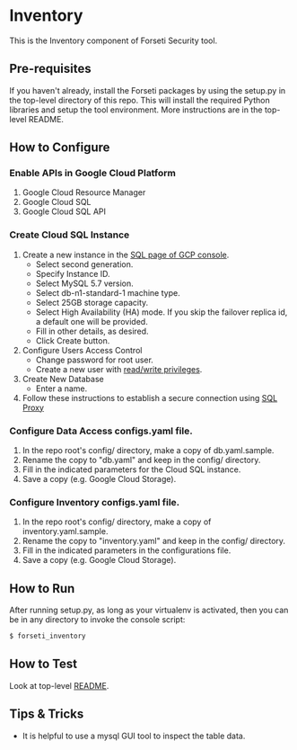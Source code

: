 # Inventory
This is the Inventory component of Forseti Security tool.

## Pre-requisites
If you haven't already, install the Forseti packages by using the setup.py in the top-level directory of this repo. This will install the required Python libraries and setup the tool environment. More instructions are in the top-level README.

## How to Configure

### Enable APIs in Google Cloud Platform
1. Google Cloud Resource Manager
2. Google Cloud SQL
3. Google Cloud SQL API

### Create Cloud SQL Instance
1. Create a new instance in the [SQL page of GCP console](https://console.cloud.google.com/sql).
    * Select second generation.
    * Specify Instance ID.
    * Select MySQL 5.7 version.
    * Select db-n1-standard-1 machine type.
    * Select 25GB storage capacity.
    * Select High Availability (HA) mode.  If you skip the failover replica id, a default one will be provided.
    * Fill in other details, as desired.
    * Click Create button.
2. Configure Users Access Control
    * Change password for root user.
    * Create a new user with [read/write privileges](https://cloud.google.com/sql/docs/mysql/users?hl=en_US#privileges).
3. Create New Database
    * Enter a name.
4. Follow these instructions to establish a secure connection using [SQL Proxy](https://cloud.google.com/sql/docs/mysql-connect-proxy#connecting_mysql_client)

### Configure Data Access configs.yaml file.
1. In the repo root's config/ directory, make a copy of db.yaml.sample.
2. Rename the copy to "db.yaml" and keep in the config/ directory.
3. Fill in the indicated parameters for the Cloud SQL instance.
4. Save a copy (e.g. Google Cloud Storage).

### Configure Inventory configs.yaml file.
1. In the repo root's config/ directory, make a copy of inventory.yaml.sample.
2. Rename the copy to "inventory.yaml" and keep in the config/ directory.
3. Fill in the indicated parameters in the configurations file.
4. Save a copy (e.g. Google Cloud Storage).


## How to Run
After running setup.py, as long as your virtualenv is activated, then you can be in any directory to invoke the console script:

```sh
$ forseti_inventory
```

## How to Test
Look at top-level [README](/README.md).

## Tips & Tricks
* It is helpful to use a mysql GUI tool to inspect the table data.
